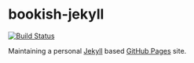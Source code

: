 # bookish-jekyll

[![Build Status](https://travis-ci.org/sheeeng/bookish-jekyll.svg?branch=master)](https://travis-ci.org/sheeeng/bookish-jekyll)

Maintaining a personal [Jekyll](https://jekyllrb.com) based [GitHub Pages](https://pages.github.com/) site.
